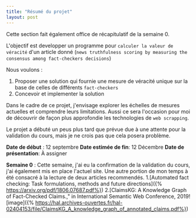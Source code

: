 ```yaml
---
title: "Résumé du projet"
layout: post
---
```


Cette section fait également office de récapitulatif de la semaine 0.

L'objectif est  developper un programme pour `calculer la valeur de véracité` d'un article donné (`news truthfulness scoring by measuring the consensus among fact-checkers decisions`)

Nous voulons : 
1. Proposer une solution  qui fournie une mesure  de véracité unique sur la base de  celles de différents  `fact-checkers`
2. Concevoir et implementer la solution


Dans le cadre de ce projet, j'envisage explorer les  échelles de mesures actuelles et comprendre leurs limitations. Aussi ce sera l'occasion pour moi de découvrir  de façon plus approfondie les technologies de `web scrapping`. 

Le projet a débuté un peus plus tard que prévue due à une attente pour la validation du cours, mais je ne crois pas que cela posera problème.

**Date de début** : 12 septembre 
**Date estimée de fin**: 12 Décembre 
**Date de présentation**: À assigner 


**Semaine 0** :
Cette semaine, j'ai eu la confirmation de la validation du cours, j'ai également mis en place l'actuel site. Une autre portion de mon temps à été consacré à la lecture de deux articles recommendés. 
1.[Automated fact checking: Task formulations, methods and future directions]({% https://arxiv.org/pdf/1806.07687.pdf%})
2.[ClaimsKG: A Knowledge Graph of Fact-Checked Claims.," in International Semantic Web Conference, 2019![image]({% https://hal.archives-ouvertes.fr/hal-02404153/file/ClaimsKG_A_knowledge_graph_of_annotated_claims.pdf%})










